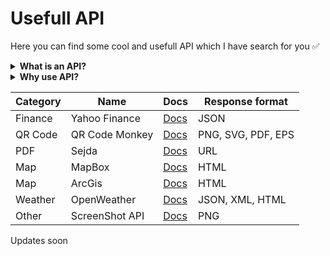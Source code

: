 # Usefull API

Here you can find some cool and usefull API which I have search for you ✅

<details>
  <summary><b>What is an API?</b></summary>
  Application programming interface, an software solution which enable two applications to <b>talk together</b>. In our case, your application will <b>request</b> one of the site below and get an response in the <b>specified format</b>.
</details>
<details>
  <summary><b>Why use API?</b></summary>
  - APIs provide a huge amount of functionality, which can be used to develop your own applications or websites.<br>
  - APIs make your work faster and make the entire workflow smoother.<br>
  - APIs provide greater flexibility in delivering services and allows them to be shared and distributed more easily.
</details>

| Category | Name           | Docs                                                          | Response format              |
|----------|----------------|---------------------------------------------------------------|------------------------------|
| Finance  | Yahoo Finance  | [Docs](https://www.yahoofinanceapi.com/)                      | JSON                         |
| QR Code  | QR Code Monkey | [Docs](https://www.qrcode-monkey.com/qr-code-api-with-logo/)  | PNG, SVG, PDF, EPS           |
| PDF      | Sejda          | [Docs](https://www.sejda.com/developers#web-open-files)       | URL                          |
| Map      | MapBox         | [Docs](https://docs.mapbox.com/)                              | HTML                         |
| Map      | ArcGis         | [Docs](https://developers.arcgis.com/javascript/latest/)      | HTML                         |
| Weather  | OpenWeather    | [Docs](https://openweathermap.org/)                           | JSON, XML, HTML              |
| Other    | ScreenShot API | [Docs](https://docs.screenshotapi.net/?ref=redirect)          | PNG                          |

Updates soon

